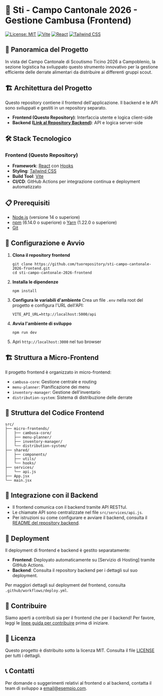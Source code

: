 # 🧮 Sti - Campo Cantonale 2026 - Gestione Cambusa (Frontend)

[![License: MIT](https://img.shields.io/badge/License-MIT-yellow.svg)](https://opensource.org/licenses/MIT)
[![Vite](https://img.shields.io/badge/Vite-5.3.4-646CFF.svg)](https://vitejs.dev/)
[![React](https://img.shields.io/badge/React-18.3.1-blue.svg)](https://reactjs.org/)
[![Tailwind CSS](https://img.shields.io/badge/Tailwind_CSS-3.4.7-38B2AC.svg)](https://tailwindcss.com/)

## 🌟 Panoramica del Progetto
In vista del Campo Cantonale di Scoutismo Ticino 2026 a Campoblenio, la sezione logistica ha sviluppato questo strumento innovativo per la gestione efficiente delle derrate alimentari da distribuire ai differenti gruppi scout.

## 🏗 Architettura del Progetto
Questo repository contiene il frontend dell'applicazione. Il backend e le API sono sviluppati e gestiti in un repository separato.

- **Frontend (Questo Repository)**: Interfaccia utente e logica client-side
- **Backend ([Link al Repository Backend](https://github.com/your-organization/backend-repo))**: API e logica server-side

## 🛠 Stack Tecnologico

### Frontend (Questo Repository)
- **Framework**: [React](https://reactjs.org/) con [Hooks](https://reactjs.org/docs/hooks-intro.html)
- **Styling**: [Tailwind CSS](https://tailwindcss.com/)
- **Build Tool**: [Vite](https://vitejs.dev/)
- **CI/CD**: GitHub Actions per integrazione continua e deployment automatizzato

## 📋 Prerequisiti
- [Node.js](https://nodejs.org/) (versione 14 o superiore)
- [npm](https://www.npmjs.com/) (6.14.0 o superiore) o [Yarn](https://yarnpkg.com/) (1.22.0 o superiore)
- [Git](https://git-scm.com/)

## 🚀 Configurazione e Avvio

1. **Clona il repository frontend**
   ```
   git clone https://github.com/tuorepository/sti-campo-cantonale-2026-frontend.git
   cd sti-campo-cantonale-2026-frontend
   ```

2. **Installa le dipendenze**
   ```
   npm install
   ```

3. **Configura le variabili d'ambiente**
   Crea un file `.env` nella root del progetto e configura l'URL dell'API:
   ```
   VITE_API_URL=http://localhost:5000/api
   ```

4. **Avvia l'ambiente di sviluppo**
   ```
   npm run dev
   ```

5. Apri `http://localhost:3000` nel tuo browser

## 🏗 Struttura a Micro-Frontend
Il progetto frontend è organizzato in micro-frontend:

- `cambusa-core`: Gestione centrale e routing
- `menu-planner`: Pianificazione dei menu
- `inventory-manager`: Gestione dell'inventario
- `distribution-system`: Sistema di distribuzione delle derrate

## 📁 Struttura del Codice Frontend
```
src/
├── micro-frontends/
│   ├── cambusa-core/
│   ├── menu-planner/
│   ├── inventory-manager/
│   └── distribution-system/
├── shared/
│   ├── components/
│   ├── utils/
│   └── hooks/
├── services/
│   └── api.js
├── App.jsx
└── main.jsx
```

## 🔗 Integrazione con il Backend
- Il frontend comunica con il backend tramite API RESTful.
- Le chiamate API sono centralizzate nel file `src/services/api.js`.
- Per istruzioni su come configurare e avviare il backend, consulta il [README del repository backend](https://github.com/your-organization/backend-repo).

## 📢 Deployment
Il deployment di frontend e backend è gestito separatamente:

- **Frontend**: Deployato automaticamente su [Servizio di Hosting] tramite GitHub Actions.
- **Backend**: Consulta il repository backend per i dettagli sul suo deployment.

Per maggiori dettagli sul deployment del frontend, consulta `.github/workflows/deploy.yml`.

## 🤝 Contribuire
Siamo aperti a contributi sia per il frontend che per il backend! Per favore, leggi le [linee guida per contribuire](CONTRIBUTING.md) prima di iniziare.

## 📄 Licenza
Questo progetto è distribuito sotto la licenza MIT. Consulta il file [LICENSE](LICENSE.md) per tutti i dettagli.

## 📞 Contatti
Per domande o suggerimenti relativi al frontend o al backend, contatta il team di sviluppo a [email@esempio.com](mailto:email@esempio.com).

